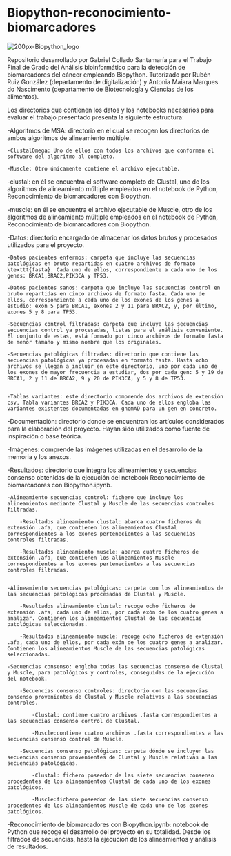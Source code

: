# Biopython-reconocimiento-biomarcadores
![200px-Biopython_logo](https://github.com/gcs1005/Biopython-reconocimiento-biomarcadores/assets/99986046/cb0cffb9-674f-4d2f-8eb5-4c2f1316946b)

Repositorio desarrollado por Gabriel Collado Santamaría para el Trabajo Final de Grado del Análisis bioinformático para la detección de biomarcadores del cáncer empleando Biopython. 
Tutorizado por Rubén Ruiz González (departamento de digitalización) y Antonia Maiara Marques do Nascimento (departamento de Biotecnología y Ciencias de los alimentos).

Los directorios que contienen los datos y los notebooks necesarios para evaluar el trabajo presentado presenta la siguiente estructura:

-Algoritmos de MSA: directorio en el cual se recogen los directorios de ambos algoritmos de alineamiento múltiple. 

    -ClustalOmega: Uno de ellos con todos los archivos que conforman el software del algoritmo al completo.
      
    -Muscle: Otro únicamente contiene el archivo ejecutable.
    
-clustal: en él se encuentra el software completo de Clustal, uno de los algoritmos de alineamiento múltiple empleados en el notebook de Python, Reconocimiento de biomarcadores con Biopython. 
    
-muscle: en él se encuentra el archivo ejecutable de Muscle, otro de los algoritmos de alineamiento múltiple empleados en el notebook de Python, Reconocimiento de biomarcadores con Biopython.
    
-Datos: directorio encargado de almacenar los datos brutos y procesados utilizados para el proyecto.

    -Datos pacientes enfermos: carpeta que incluye las secuencias patológicas en bruto repartidas en cuatro archivos de formato \texttt{fasta}. Cada uno de ellos, correspondiente a cada uno de los genes: BRCA1,BRAC2,PIK3CA y TP53.
            
    -Datos pacientes sanos: carpeta que incluye las secuencias control en bruto repartidas en cinco archivos de formato fasta. Cada uno de ellos, correspondiente a cada uno de los exones de los genes a estudio: exón 5 para BRCA1, exones 2 y 11 para BRAC2, y, por último, exones 5 y 8 para TP53.
            
    -Secuencias control filtradas: carpeta que incluye las secuencias secuencias control ya procesadas, listas para el análisis conveniente. El conjunto de estas, está formado por cinco archivos de formato fasta de menor tamaño y mismo nombre que los originales.
            
    -Secuencias patológicas filtradas: directorio que contiene las secuencias patológicas ya procesadas en formato fasta. Hasta ocho archivos se llegan a incluir en este directorio, uno por cada uno de los exones de mayor frecuencia a estudiar, dos por cada gen: 5 y 19 de BRCA1, 2 y 11 de BRCA2, 9 y 20 de PIK3CA; y 5 y 8 de TP53.

            
    -Tablas variantes: este directorio comprende dos archivos de extensión csv, Tabla variantes BRCA2 y PIK3CA. Cada uno de ellos engloba las variantes existentes documentadas en gnomAD para un gen en concreto.
    
    
-Documentación: directorio donde se encuentran los artículos considerados para la elaboración del proyecto. Hayan sido utilizados como fuente de inspiración o base teórica.
    
-Imágenes: comprende las imágenes utilizadas en el desarrollo de la memoria y los anexos.
    
-Resultados: directorio que integra los alineamientos y secuencias consenso obtenidas de la ejecución del notebook Reconocimiento de biomarcadores con Biopython.ipynb.

    -Alineamiento secuencias control: fichero que incluye los alineamientos mediante Clustal y Muscle de las secuencias controles filtradas.
            
        -Resultados alineamiento clustal: abarca cuatro ficheros de extensión .afa, que contienen los alineamientos Clustal correspondientes a los exones pertenecientes a las secuencias controles filtradas.
                    
        -Resultados alineamiento muscle: abarca cuatro ficheros de extensión .afa, que contienen los alineamientos Muscle correspondientes a los exones pertenecientes a las secuencias controles filtradas.
                    
                
    -Alineamiento secuencias patológicas: carpeta con los alineamientos de las secuencias patológicas procesadas de Clustal y Muscle.

        -Resultados alineamiento clustal: recoge ocho ficheros de extensión .afa, cada uno de ellos, por cada exón de los cuatro genes a analizar. Contienen los alineamientos Clustal de las secuencias patológicas seleccionadas.
                    
        -Resultados alineamiento muscle: recoge ocho ficheros de extensión .afa, cada uno de ellos, por cada exón de los cuatro genes a analizar. Contienen los alineamientos Muscle de las secuencias patológicas seleccionadas.
                    
    -Secuencias consenso: engloba todas las secuencias consenso de Clustal y Muscle, para patológicos y controles, conseguidas de la ejecución del notebook.
        
        -Secuencias consenso controles: directorio con las secuencias consenso provenientes de Clustal y Muscle relativas a las secuencias controles.
        
            -Clustal: contiene cuatro archivos .fasta correspondientes a las secuencias consenso control de Clustal.
                            
            -Muscle:contiene cuatro archivos .fasta correspondientes a las secuencias consenso control de Muscle.
                        
        -Secuencias consenso patológicas: carpeta dónde se incluyen las secuencias consenso provenientes de Clustal y Muscle relativas a las secuencias patológicas.
         
            -Clustal: fichero poseedor de las siete secuencias consenso procedentes de los alineamientos Clustal de cada uno de los exones patológicos.
                            
            -Muscle:fichero poseedor de las siete secuencias consenso procedentes de los alineamientos Muscle de cada uno de los exones patológicos.

    
-Reconocimiento de biomarcadores con Biopython.ipynb: notebook de Python que recoge el desarrollo del proyecto en su totalidad. Desde los filtrados de secuencias, hasta la ejecución de los alineamientos y análisis de resultados.

